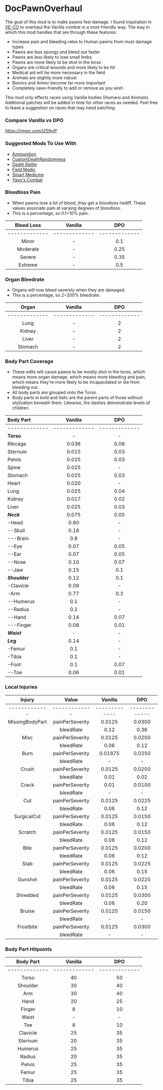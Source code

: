 # DocPawnOverhaul

The goal of this mod is to make pawns feel damage. I found inspiration in [VE-CO](https://ludeon.com/forums/index.php?topic=30799.0) to overhaul the Vanilla combat in a mod-friendly way. The way in which this mod handles that are through these features:
- Increase pain and bleeding rates to Human pawns from most damage types
- Pawns are less spongy and bleed out faster
- Pawns are less likely to lose small limbs
- Pawns are more likely to be shot in the torso
- Organs are critical wounds and more likely to be hit
- Medical aid will be more necessary in the field
- Animals are slightly more robust
- Bionics and Armor become far more important
- Completely save-friendly to add or remove as you wish

This mod only effects races using Vanilla bodies (Humans and Animals). Additional patches will be added in time for other races as needed. Feel free to leave a suggestion on races that may need patching.

### Compare Vanilla vs DPO
https://imgur.com/i259viP

### Suggested Mods To Use With
- [Ammunition](https://steamcommunity.com/sharedfiles/filedetails/?id=1892397131)
- [CustomDeathRandomness](https://steamcommunity.com/sharedfiles/filedetails/?id=1464742390)
- [Death Rattle](https://steamcommunity.com/sharedfiles/filedetails/?id=1552452572)
- [Field Medic](https://steamcommunity.com/sharedfiles/filedetails/?id=1541287769)
- [Smart Medicine](https://steamcommunity.com/sharedfiles/filedetails/?id=1309994319)
- [Yayo's Combat](https://steamcommunity.com/sharedfiles/filedetails/?id=1747929243)

### Bloodloss Pain
- When pawns lose a lot of blood, they get a bloodloss hediff. These values associate pain at varying degrees of bloodloss.
- This is a percentage, so 0.1=10% pain.

| **Blood Loss** | **Vanilla** | **DPO** |
| :-------------: | :-------------: | :-------------: |
| ------------- | ------------- | ------------- |
| Minor | - | 0.1 |
| Moderate | - | 0.25 |
| Severe | - | 0.35 |
| Extreme | - | 0.5 |

### Organ Bleedrate
- Organs will now bleed severely when they are damaged.
- This is a percentage, so 2=200% bleedrate.

| **Organ** | **Vanilla** | **DPO** |
| :-------------: | :-------------: | :-------------: |
| ------------- | ------------- | ------------- |
| Lung | - | 2 |
| Kidney | - | 2 |
| Liver | - | 2 |
| Stomach | - | 2 |

### Body Part Coverage
- These edits will cause pawns to be mostly shot in the torso, which means more organ damage, which means more bleeding and pain, which means they're more likely to be incapacitated or die from bleeding out.
- All body parts are grouped onto the Torso.
- Body parts in bold and italic are the parent parts of those without stylization beneath them. Likewise, the dashes demonstrate levels of children.


| **Body Part** | **Vanilla** | **DPO** |
| :------------- | :-------------: | :-------------: |
| ------------- | ------------- | ------------- |
| **Torso** | - | - |
| Ribcage | 0.036 | 0.08 |
| Sternum | 0.015 | 0.03 |
| Pelvis | 0.025 | 0.03 |
| Spine | 0.025 | - |
| Stomach | 0.025 | 0.03 |
| Heart | 0.020 | - |
| Lung | 0.025 | 0.04 |
| Kidney | 0.017 | 0.02 |
| Liver | 0.025 | 0.03 |
| ***Neck*** | 0.075 | 0.05 |
| -Head | 0.80 | - |
| --Skull | 0.18 | - |
| ---Brain | 0.8 | - |
| --Eye | 0.07 | 0.05 |
| --Ear | 0.07 | 0.05 |
| --Nose | 0.10 | 0.07 |
| --Jaw | 0.15 | 0.1 |
| ***Shoulder*** | 0.12 | 0.1 |
| -Clavicle | 0.09 | - |
| -Arm | 0.77 | 0.3 |
| --Humerus | 0.1 | - |
| --Radius | 0.1 | - |
| --Hand | 0.14 | 0.07 |
| ---Finger | 0.06 | 0.01 |
| ***Waist*** | - | - |
| ***Leg*** | 0.14 | - |
| -Femur | 0.1 | - |
| -Tibia | 0.1 | - |
| -Foot | 0.1 | 0.07 |
| --Toe | 0.06 | 0.01 |

### Local Injuries

| **Injury** | **Value** | **Vanilla** | **DPO** |
| :-------------: | :-------------: | :-------------: | :-------------: |
| ------------- | ------------- | ------------- | ------------- |
| MissingBodyPart | painPerSeverity | 0.0125 | 0.0300 |
|  | bleedRate | 0.12 | 0.36 |
| Misc | painPerSeverity | 0.0125 | 0.0200 |
|  | bleedRate | 0.06 | 0.12 |
| Burn | painPerSeverity | 0.01875 | 0.0250 |
|  | bleedRate | - | - |
| Crush | painPerSeverity | 0.0125 | 0.0200 |
|  | bleedRate | 0.01 | 0.02 |
| Crack | painPerSeverity | 0.01 | 0.0100 |
|  | bleedRate | - | - |
| Cut | painPerSeverity | 0.0125 | 0.0225 |
|  | bleedRate | 0.06 | 0.12 |
| SurgicalCut | painPerSeverity | 0.0125 | 0.0150 |
|  | bleedRate | 0.06 | 0.12 |
| Scratch | painPerSeverity | 0.0125 | 0.0150 |
|  | bleedRate | 0.06 | 0.12 |
| Bite | painPerSeverity | 0.0125 | 0.0200 |
|  | bleedRate | 0.06 | 0.12 |
| Stab | painPerSeverity | 0.0125 | 0.0225 |
|  | bleedRate | 0.06 | 0.15 |
| Gunshot | painPerSeverity | 0.0125 | 0.0225 |
|  | bleedRate | 0.06 | 0.15 |
| Shredded | painPerSeverity | 0.0125 | 0.0300 |
|  | bleedRate | 0.06 | 0.20 |
| Bruise | painPerSeverity | 0.0125 | 0.0150 |
|  | bleedRate | - | - |
| Frostbite | painPerSeverity | 0.0125 | 0.0300 |
|  | bleedRate | - | - |

### Body Part Hitpoints

| **Body Part** | **Vanilla** | **DPO** |
| :-------------: | :-------------: | :-------------: |
| ------------- | ------------- | ------------- |
| Torso | 40 | 50 |
| Shoulder | 30 | 40 |
| Arm | 30 | 40 |
| Hand | 20 | 25 |
| Finger | 8 | 10 |
| Waist | - | - |
| Toe | 8 | 10 |
| Clavicle | 25 | 35 |
| Sternum | 20 | 35 |
| Humerus | 25 | 35 |
| Radius | 20 | 35 |
| Pelvis | 25 | 35 |
| Femur | 25 | 35 |
| Tibia | 25 | 35 |

